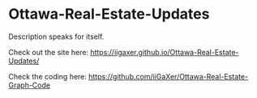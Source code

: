 # Ottawa-Real-Estate-Updates
Description speaks for itself.

Check out the site here:
https://iigaxer.github.io/Ottawa-Real-Estate-Updates/

Check the coding here:
https://github.com/iiGaXer/Ottawa-Real-Estate-Graph-Code
